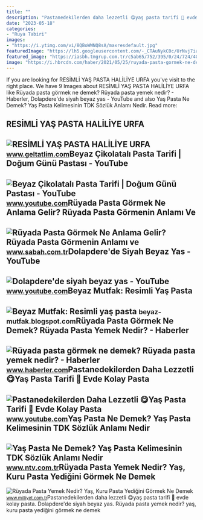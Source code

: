 ```yaml
---
title: ""
description: "Pastanedekilerden daha lezzetli 😋yaş pasta tarifi 🙌 evde kolay pasta"
date: "2023-05-18"
categories:
- "Ruya Tabiri"
images:
- "https://i.ytimg.com/vi/8QBoWWNQ8sA/maxresdefault.jpg"
featuredImage: "https://lh5.googleusercontent.com/-_CTAuNykC0c/UrNvj7iaFAI/AAAAAAAABCI/aHGL9JQyebk/s640/blogger-image-542809255.jpg"
featured_image: "https://iasbh.tmgrup.com.tr/c5ab65/752/395/0/24/724/404?u=https://isbh.tmgrup.com.tr/sbh/2021/08/18/ruyada-pasta-gormek-ne-anlama-gelir-ruyada-pasta-yemek-anlami-nedir-1629290097835.jpg"
image: "https://i.hbrcdn.com/haber/2021/05/25/ruyada-pasta-gormek-ne-demek-ruyada-pasta-yemek-14155546_9208_amp.jpg"
---
```


If you are looking for RESİMLİ YAŞ PASTA HALİLİYE URFA you've visit to the right place. We have 9 Images about RESİMLİ YAŞ PASTA HALİLİYE URFA like Rüyada pasta görmek ne demek? Rüyada pasta yemek nedir? - Haberler, Dolapdere'de siyah beyaz yas - YouTube and also Yaş Pasta Ne Demek? Yaş Pasta Kelimesinin TDK Sözlük Anlamı Nedir. Read more:

RESİMLİ YAŞ PASTA HALİLİYE URFA
-------------------------------

 ![RESİMLİ YAŞ PASTA HALİLİYE URFA](https://www.geltatlim.com/uploads/2020/11/c02-881.jpg) <small>www.geltatlim.com</small>Beyaz Çikolatalı Pasta Tarifi | Doğum Günü Pastası - YouTube
------------------------------------------------------------

 ![Beyaz Çikolatalı Pasta Tarifi | Doğum Günü Pastası - YouTube](https://i.ytimg.com/vi/8QBoWWNQ8sA/maxresdefault.jpg) <small>www.youtube.com</small>Rüyada Pasta Görmek Ne Anlama Gelir? Rüyada Pasta Görmenin Anlamı Ve
--------------------------------------------------------------------

 ![Rüyada Pasta Görmek Ne Anlama Gelir? Rüyada Pasta Görmenin Anlamı ve](https://iasbh.tmgrup.com.tr/c5ab65/752/395/0/24/724/404?u=https://isbh.tmgrup.com.tr/sbh/2021/08/18/ruyada-pasta-gormek-ne-anlama-gelir-ruyada-pasta-yemek-anlami-nedir-1629290097835.jpg) <small>www.sabah.com.tr</small>Dolapdere'de Siyah Beyaz Yas - YouTube
--------------------------------------

 ![Dolapdere'de siyah beyaz yas - YouTube](https://i.ytimg.com/vi/RezL3toATXc/maxresdefault.jpg) <small>www.youtube.com</small>Beyaz Mutfak: Resimli Yaş Pasta
-------------------------------

 ![Beyaz Mutfak: Resimli yaş pasta](https://lh5.googleusercontent.com/-_CTAuNykC0c/UrNvj7iaFAI/AAAAAAAABCI/aHGL9JQyebk/s640/blogger-image-542809255.jpg) <small>beyaz-mutfak.blogspot.com</small>Rüyada Pasta Görmek Ne Demek? Rüyada Pasta Yemek Nedir? - Haberler
------------------------------------------------------------------

 ![Rüyada pasta görmek ne demek? Rüyada pasta yemek nedir? - Haberler](https://i.hbrcdn.com/haber/2021/05/25/ruyada-pasta-gormek-ne-demek-ruyada-pasta-yemek-14155546_9208_amp.jpg) <small>www.haberler.com</small>Pastanedekilerden Daha Lezzetli 😋Yaş Pasta Tarifi 🙌 Evde Kolay Pasta
--------------------------------------------------------------------

 ![Pastanedekilerden Daha Lezzetli 😋Yaş Pasta Tarifi 🙌 Evde Kolay Pasta](https://i.ytimg.com/vi/IOdJSZTHrM4/maxresdefault.jpg) <small>www.youtube.com</small>Yaş Pasta Ne Demek? Yaş Pasta Kelimesinin TDK Sözlük Anlamı Nedir
-----------------------------------------------------------------

 ![Yaş Pasta Ne Demek? Yaş Pasta Kelimesinin TDK Sözlük Anlamı Nedir](https://cdn.ntv.com.tr/img/ne-demek/yas-pasta_46802.jpg) <small>www.ntv.com.tr</small>Rüyada Pasta Yemek Nedir? Yaş, Kuru Pasta Yediğini Görmek Ne Demek
------------------------------------------------------------------

 ![Rüyada Pasta Yemek Nedir? Yaş, Kuru Pasta Yediğini Görmek Ne Demek](https://i2.milimaj.com/i/milliyet/75/0x0/5fb4f1c75542822294396d75.jpg) <small>www.milliyet.com.tr</small>Pastanedekilerden daha lezzetli 😋yaş pasta tarifi 🙌 evde kolay pasta. Dolapdere'de siyah beyaz yas. Rüyada pasta yemek nedir? yaş, kuru pasta yediğini görmek ne demek
